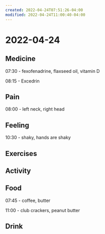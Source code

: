 ```yaml
---
created: 2022-04-24T07:51:26-04:00
modified: 2022-04-24T11:00:40-04:00
---
```


# 2022-04-24

## Medicine

07:30 - fexofenadrine, flaxseed oil, vitamin D

08:15 - Excedrin

## Pain

08:00 - left neck, right head


## Feeling

10:30 - shaky, hands are shaky



## Exercises


## Activity


## Food

07:45 - coffee, butter

11:00 - club crackers, peanut butter


## Drink
